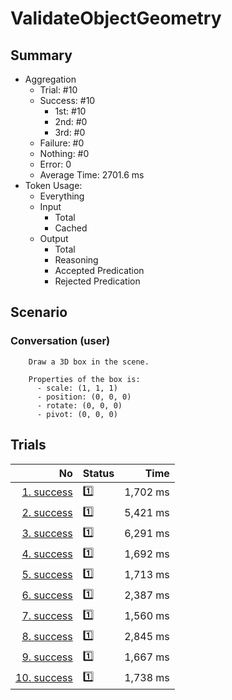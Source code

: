 # ValidateObjectGeometry
## Summary
  - Aggregation
    - Trial: #10
    - Success: #10
      - 1st: #10
      - 2nd: #0
      - 3rd: #0
    - Failure: #0
    - Nothing: #0
    - Error: 0
    - Average Time: 2701.6 ms
  - Token Usage:
    - Everything
    - Input
      - Total
      - Cached
    - Output
      - Total
      - Reasoning
      - Accepted Predication
      - Rejected Predication

## Scenario
### Conversation (user)

        Draw a 3D box in the scene.

        Properties of the box is:
          - scale: (1, 1, 1)
          - position: (0, 0, 0)
          - rotate: (0, 0, 0)
          - pivot: (0, 0, 0)
      

## Trials
No | Status | Time
---:|:-------|------:
[1. success](./trials/1.success.json) | 1️⃣ | 1,702 ms
[2. success](./trials/2.success.json) | 1️⃣ | 5,421 ms
[3. success](./trials/3.success.json) | 1️⃣ | 6,291 ms
[4. success](./trials/4.success.json) | 1️⃣ | 1,692 ms
[5. success](./trials/5.success.json) | 1️⃣ | 1,713 ms
[6. success](./trials/6.success.json) | 1️⃣ | 2,387 ms
[7. success](./trials/7.success.json) | 1️⃣ | 1,560 ms
[8. success](./trials/8.success.json) | 1️⃣ | 2,845 ms
[9. success](./trials/9.success.json) | 1️⃣ | 1,667 ms
[10. success](./trials/10.success.json) | 1️⃣ | 1,738 ms